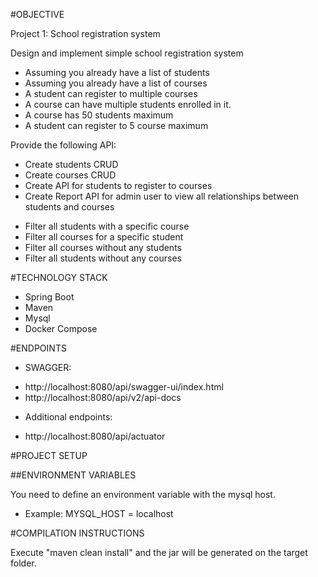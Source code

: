 #OBJECTIVE

Project 1: School registration system

Design and implement simple school registration system
- Assuming you already have a list of students
- Assuming you already have a list of courses
- A student can register to multiple courses
- A course can have multiple students enrolled in it.
- A course has 50 students maximum
- A student can register to 5 course maximum

Provide the following API:
- Create students CRUD
- Create courses CRUD
- Create API for students to register to courses
- Create Report API for admin user to view all relationships between students and courses
+ Filter all students with a specific course
+ Filter all courses for a specific student
+ Filter all courses without any students
+ Filter all students without any courses

#TECHNOLOGY STACK
* Spring Boot
* Maven
* Mysql 
* Docker Compose

#ENDPOINTS

- SWAGGER: 
+ http://localhost:8080/api/swagger-ui/index.html
+ http://localhost:8080/api/v2/api-docs


- Additional endpoints:
+ http://localhost:8080/api/actuator


#PROJECT SETUP

##ENVIRONMENT VARIABLES

You need to define an environment variable with the mysql host.

* Example: MYSQL_HOST = localhost

#COMPILATION INSTRUCTIONS

Execute "maven clean install" and the jar will be generated on the target folder.
